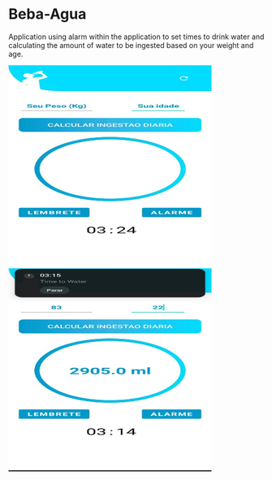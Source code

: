 # Beba-Agua
Application using alarm within the application to set times to drink water and calculating the amount of water to be ingested based on your weight and age.

<img align="left" width="400" height="400" src="https://github.com/AlanAndCode/Beba-Agua/blob/main/app/src/main/res/drawable/extoplay.jpg">
<img align="center" width="400" height="400" src="https://github.com/AlanAndCode/Beba-Agua/blob/main/app/src/main/res/drawable/explay.jpg">
